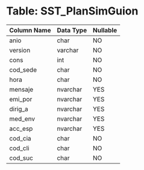 # Table: SST_PlanSimGuion

| Column Name | Data Type | Nullable |
|-------------|-----------|----------|
| anio | char | NO |
| version | varchar | NO |
| cons | int | NO |
| cod_sede | char | NO |
| hora | char | NO |
| mensaje | nvarchar | YES |
| emi_por | nvarchar | YES |
| dirig_a | nvarchar | YES |
| med_env | nvarchar | YES |
| acc_esp | nvarchar | YES |
| cod_cia | char | NO |
| cod_cli | char | NO |
| cod_suc | char | NO |
